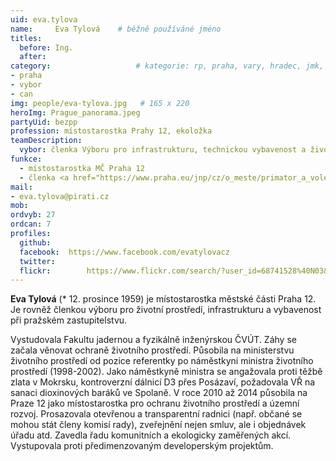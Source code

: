 ```yaml
---
uid: eva.tylova
name:     Eva Tylová  	# běžně používáné jméno
titles:
  before: Ing. 
  after:
category:               	# kategorie: rp, praha, vary, hradec, jmk,
- praha
- vybor
- can
img: people/eva-tylova.jpg   # 165 x 220
heroImg: Prague_panorama.jpeg
partyUid: bezpp
profession: místostarostka Prahy 12, ekoložka
teamDescription:
  vybor: členka Výboru pro infrastrukturu, technickou vybavenost a životní prostředí ZHMP
funkce: 
  - místostarostka MČ Praha 12
  - členka <a href="https://www.praha.eu/jnp/cz/o_meste/primator_a_volene_organy/zastupitelstvo/vybory_zastupitelstva/index.html?committeeId=33590">Výboru pro infrastrukturu, technickou vybavenost a životní prostředí ZHMP</a>
mail:
- eva.tylova@pirati.cz
mob:			 
ordvyb: 27
ordcan: 7
profiles:
  github:       
  facebook:  https://www.facebook.com/evatylovacz   
  twitter: 		  
  flickr:		 https://www.flickr.com/search/?user_id=68741528%40N03&view_all=1&text=tylov%C3%A1 
---
```


**Eva Tylová** (* 12. prosince 1959) je místostarostka městské části Praha 12. Je rovněž členkou výboru pro životní prostředí, infrastrukturu a vybavenost při pražském zastupitelstvu.

Vystudovala Fakultu jadernou a fyzikálně inženýrskou ČVÚT. Záhy se začala věnovat ochraně životního prostředí. Působila na ministerstvu životního prostředí od pozice referentky po náměstkyni ministra životního prostředí (1998-2002). Jako náměstkyně ministra se angažovala proti těžbě zlata v Mokrsku, kontroverzní dálnicí D3 přes Posázaví, požadovala VŘ na sanaci dioxinových baráků ve Spolaně. V roce 2010 až 2014 působila na Praze 12 jako místostarostka pro ochranu životního prostředí a územní rozvoj. Prosazovala otevřenou a transparentní radnici (např. občané se mohou stát členy komisí rady), zveřejnění nejen smluv, ale i objednávek úřadu atd. Zavedla řadu komunitních a ekologicky zaměřených akcí. Vystupovala proti předimenzovaným developerským projektům.
